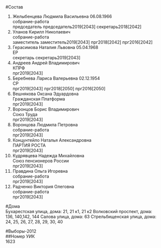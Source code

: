 #Состав  
1. Желыбенцева Людмила Васильевна 06.08.1966  
    собрание-работа  
    председатель председатель2019[2043] секретарь2018[2042]  
2. Уланов Кирилл Николаевич  
    собрание-работа  
    заместитель заместитель2019[2043] прг2018[2042] прг2016[2042]  
3. Герасимова Наталия Львовна 05.04.1968  
    ЕР  
    секретарь секретарь2019[2043]  
4. Андреев Андрей Владимирович  
    КПРФ  
    прг2019[2043]  
5. Беребнева Лариса Валерьевна 02.12.1954  
    СР  
    прг2019[2043] прг2018[2050] прг2016[2050]  
6. Вешнякова Оксана Эдуардовна  
    Гражданская Платформа  
    прг2019[2043]  
7. Воронцов Борис Владимирович  
    Союз Труда  
    прг2019[2043]  
8. Воронцова Людмила Петровна  
    собрание-работа  
    прг2019[2043]  
9. Концунтейло Наталья Александровна  
    ПАРТИЯ РОСТА  
    прг2019[2043]  
10. Кудрявцева Надежда Михайловна  
    Союз пенсионеров России  
    прг2019[2043]  
11. Правдина Ольга Игоревна  
    собрание-работа  
    прг2019[2043]  
12. Радченко Виктория Олеговна  
    собрание-работа  
    прг2019[2043]  
  
#Дома  
Бухарестская улица, дома: 21, 21 к1, 21 к2 Волковский проспект, дома: 136, 140,142, 144 Салова улица, дома: 63 Стрельбищенская улица, дома: 24, 25, 26, 27, 28, 29, 30, 40  
  
#Выборы-2012  
##Номер УИК  
1623  
